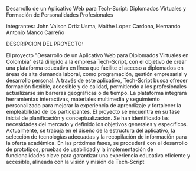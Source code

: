 Desarrollo de un Aplicativo Web para Tech-Script: 
Diplomados Virtuales y Formación de Personalidades Profesionales

integrantes: John Vaison Ortiz Usma,
             Maithe Lopez Cardona,
             Hernando Antonio Manco Carreño

DESCRIPCION DEL PROYECTO: 

El proyecto "Desarrollo de un Aplicativo Web para Diplomados Virtuales en Colombia" 
está dirigido a la empresa Tech-Script, con el objetivo de crear una plataforma educativa
 en línea que facilite el acceso a diplomados en áreas de alta demanda laboral, como programación,
 gestión empresarial y desarrollo personal. A través de este aplicativo, Tech-Script busca ofrecer 
formación flexible, accesible y de calidad, permitiendo a los profesionales actualizarse sin barreras 
geográficas o de tiempo. La plataforma integrará herramientas interactivas, materiales multimedia y 
seguimiento personalizado para mejorar la experiencia de aprendizaje y fortalecer la empleabilidad de 
los participantes.
El proyecto se encuentra en su fase inicial de planificación y conceptualización. Se han identificado 
las necesidades del mercado y definido los objetivos generales y específicos. Actualmente, se trabaja en
 el diseño de la estructura del aplicativo, la selección de tecnologías adecuadas y la recopilación de 
información para la oferta académica. En las próximas fases, se procederá con el desarrollo de prototipos,
pruebas de usabilidad y la implementación de funcionalidades clave para garantizar una experiencia educativa 
eficiente y accesible, alineada con la visión y misión de Tech-Script
